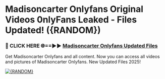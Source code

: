 # Madisoncarter Onlyfans Original Videos 0nlyFans Leaked - Files Updated! ({RANDOM})

<h3>🔴 CLICK HERE 🌐==►► <a href="https://betterlinks.top/A2PfLJ" rel="nofollow">Madisoncarter Onlyfans Updated Files</a></h3>

Get Madisoncarter Onlyfans and all content. Now you can access all videos and pictures of Madisoncarter Onlyfans. New Updated Files 2025!

[![{RANDOM}](https://i.imgur.com/ppqm5kG.gif)](https://betterlinks.top/A2PfLJ)